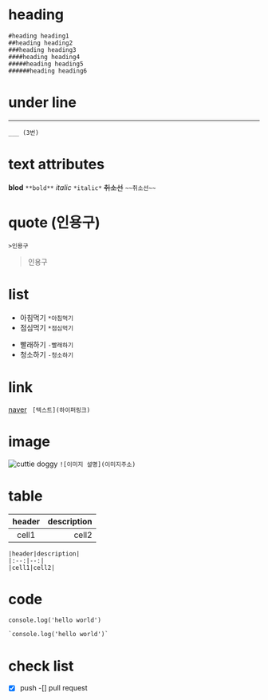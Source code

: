 # heading

```
#heading heading1
##heading heading2
###heading heading3
####heading heading4
#####heading heading5
######heading heading6
```

# under line

---

```
___ (3번)
```

# text attributes

**blod** `**bold**`
_italic_ `*italic*`
~~취소선~~ `~~취소선~~`

# quote (인용구)

`>인용구`

> 인용구

# list

- 아침먹기 `*아침먹기`
- 점심먹기 `*점심먹기`

* 빨래하기 `-빨래하기`
* 청소하기 `-청소하기`

# link

[naver](http://www.naver.com) ` [텍스트](하이퍼링크)`

# image

![cuttie doggy](https://images.pexels.com/photos/920220/pexels-photo-920220.jpeg?auto=compress&cs=tinysrgb&w=1260&h=750&dpr=1) `![이미지 설명](이미지주소)`

# table

| header | description |
| :----: | ----------: |
| cell1  |       cell2 |

```
|header|description|
|:--:|--:|
|cell1|cell2|
```

# code

`console.log('hello world')`

`` `console.log('hello world')` ``

# check list

- [x] push
-[] pull request
